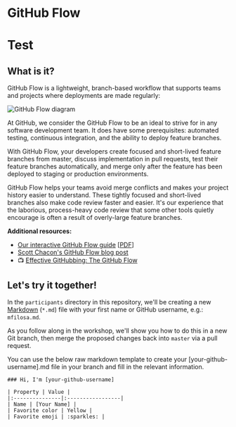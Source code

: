 # GitHub Flow
# Test
## What is it?
GitHub Flow is a lightweight, branch-based workflow that supports teams and projects where deployments are made regularly:

![GitHub Flow diagram](https://cloud.githubusercontent.com/assets/4215/16997425/a1e816a2-4e72-11e6-9de7-0961ada64ea6.png)

At GitHub, we consider the GitHub Flow to be an ideal to strive for in any software development team. It does have some prerequisites: automated testing, continuous integration, and the ability to deploy feature branches.

With GitHub Flow, your developers create focused and short-lived feature branches from master, discuss implementation in pull requests, test their feature branches automatically, and merge only after the feature has been deployed to staging or production environments.

GitHub Flow helps your teams avoid merge conflicts and makes your project history easier to understand. These tightly focused and short-lived branches also make code review faster and easier. It's our experience that the laborious, process-heavy code review that some other tools quietly encourage is often a result of overly-large feature branches.

**Additional resources:**
- [Our interactive GitHub Flow guide](https://guides.github.com/introduction/flow/) [[PDF](https://guides.github.com/pdfs/githubflow-online.pdf)]
- [Scott Chacon's GitHub Flow blog post](http://scottchacon.com/2011/08/31/github-flow.html)
- :tv: [Effective GitHubbing: The GitHub Flow](https://vimeo.com/68378254)

## Let's try it together!
In the `participants` directory in this repository, we'll be creating a new [Markdown](https://guides.github.com/features/mastering-markdown/) (`*.md`) file with your first name or GitHub username, e.g.: `mfilosa.md`.

As you follow along in the workshop, we'll show you how to do this in a new Git branch, then merge the proposed changes back into `master` via a pull request.

You can use the below raw markdown template to create your [your-github-username].md file in your branch and fill in the relevant information.

 ```
 ### Hi, I'm [your-github-username]

 | Property | Value |
 |:---------------|:-----------------|
 | Name | [Your Name] |
 | Favorite color | Yellow |
 | Favorite emoji | :sparkles: |
 ```

